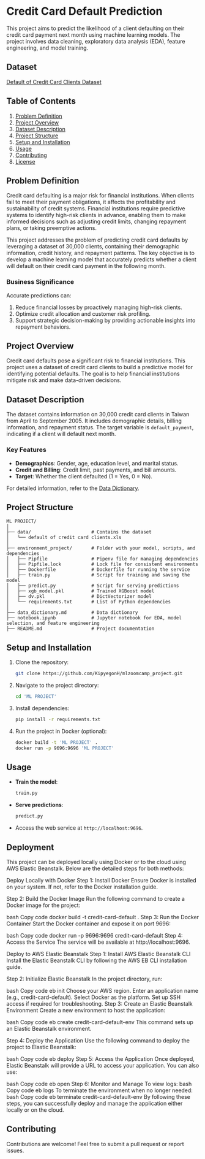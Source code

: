 
# Credit Card Default Prediction

This project aims to predict the likelihood of a client defaulting on their credit card payment next month using machine learning models. The project involves data cleaning, exploratory data analysis (EDA), feature engineering, and model training.

## Dataset
[Default of Credit Card Clients Dataset](https://archive.ics.uci.edu/static/public/350/default+of+credit+card+clients.zip)



## Table of Contents
1. [Problem Definition](#problem-definition)
2. [Project Overview](#project-overview)
3. [Dataset Description](#dataset-description)
4. [Project Structure](#project-structure)
5. [Setup and Installation](#setup-and-installation)
6. [Usage](#usage)
7. [Contributing](#contributing)
8. [License](#license)

## Problem Definition

Credit card defaulting is a major risk for financial institutions. When clients fail to meet their payment obligations, it affects the profitability and sustainability of credit systems. Financial institutions require predictive systems to identify high-risk clients in advance, enabling them to make informed decisions such as adjusting credit limits, changing repayment plans, or taking preemptive actions.

This project addresses the problem of predicting credit card defaults by leveraging a dataset of 30,000 clients, containing their demographic information, credit history, and repayment patterns. The key objective is to develop a machine learning model that accurately predicts whether a client will default on their credit card payment in the following month.

### Business Significance
Accurate predictions can:
1. Reduce financial losses by proactively managing high-risk clients.
2. Optimize credit allocation and customer risk profiling.
3. Support strategic decision-making by providing actionable insights into repayment behaviors.

## Project Overview
Credit card defaults pose a significant risk to financial institutions. This project uses a dataset of credit card clients to build a predictive model for identifying potential defaults. The goal is to help financial institutions mitigate risk and make data-driven decisions.

## Dataset Description
The dataset contains information on 30,000 credit card clients in Taiwan from April to September 2005. It includes demographic details, billing information, and repayment status. The target variable is `default_payment`, indicating if a client will default next month.

### Key Features
- **Demographics**: Gender, age, education level, and marital status.
- **Credit and Billing**: Credit limit, past payments, and bill amounts.
- **Target**: Whether the client defaulted (1 = Yes, 0 = No).

For detailed information, refer to the [Data Dictionary](./Data_Dictionary.md).

## Project Structure
```
ML PROJECT/
│
├── data/                      # Contains the dataset
│   └── default of credit card clients.xls
│
├── environment_project/       # Folder with your model, scripts, and dependencies
│   ├── Pipfile                # Pipenv file for managing dependencies
│   ├── Pipfile.lock           # Lock file for consistent environments
│   ├── Dockerfile             # Dockerfile for running the service
│   ├── train.py               # Script for training and saving the model
│   ├── predict.py             # Script for serving predictions
│   ├── xgb_model.pkl          # Trained XGBoost model
│   ├── dv.pkl                 # DictVectorizer model
│   └── requirements.txt       # List of Python dependencies
│
├── data_dictionary.md         # Data dictionary
├── notebook.ipynb             # Jupyter notebook for EDA, model selection, and feature engineering
├── README.md                  # Project documentation

```

## Setup and Installation
1. Clone the repository:
   ```bash
   git clone https://github.com/KipyegonH/mlzoomcamp_project.git
   ```
2. Navigate to the project directory:
   ```bash
   cd 'ML PROJECT'
   ```
3. Install dependencies:
   ```bash
   pip install -r requirements.txt
   ```
4. Run the project in Docker (optional):
   ```bash
   docker build -t 'ML PROJECT' .
   docker run -p 9696:9696 'ML PROJECT'
   ```

## Usage
- **Train the model**:
  ```bash
  train.py
  ```
- **Serve predictions**:
  ```bash
  predict.py
  ```
- Access the web service at `http://localhost:9696`.

## Deployment
This project can be deployed locally using Docker or to the cloud using AWS Elastic Beanstalk. Below are the detailed steps for both methods:

Deploy Locally with Docker
Step 1: Install Docker
Ensure Docker is installed on your system. If not, refer to the Docker installation guide.

Step 2: Build the Docker Image
Run the following command to create a Docker image for the project:

bash
Copy code
docker build -t credit-card-default .
Step 3: Run the Docker Container
Start the Docker container and expose it on port 9696:

bash
Copy code
docker run -p 9696:9696 credit-card-default
Step 4: Access the Service
The service will be available at http://localhost:9696.

Deploy to AWS Elastic Beanstalk
Step 1: Install AWS Elastic Beanstalk CLI
Install the Elastic Beanstalk CLI by following the AWS EB CLI installation guide.

Step 2: Initialize Elastic Beanstalk
In the project directory, run:

bash
Copy code
eb init
Choose your AWS region.
Enter an application name (e.g., credit-card-default).
Select Docker as the platform.
Set up SSH access if required for troubleshooting.
Step 3: Create an Elastic Beanstalk Environment
Create a new environment to host the application:

bash
Copy code
eb create credit-card-default-env
This command sets up an Elastic Beanstalk environment.

Step 4: Deploy the Application
Use the following command to deploy the project to Elastic Beanstalk:

bash
Copy code
eb deploy
Step 5: Access the Application
Once deployed, Elastic Beanstalk will provide a URL to access your application. You can also use:

bash
Copy code
eb open
Step 6: Monitor and Manage
To view logs:
bash
Copy code
eb logs
To terminate the environment when no longer needed:
bash
Copy code
eb terminate credit-card-default-env
By following these steps, you can successfully deploy and manage the application either locally or on the cloud.

## Contributing
Contributions are welcome! Feel free to submit a pull request or report issues.


[def]: https://archive.ics.uci.edu/static/public/350/default+of+credit+card+clients.zip